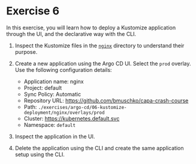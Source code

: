 # Exercise 6

In this exercise, you will learn how to deploy a Kustomize application through the UI, and the declarative way with the CLI.

1. Inspect the Kustomize files in the [`nginx`](./nginx) directory to understand their purpose.
2. Create a new application using the Argo CD UI. Select the `prod` overlay. Use the following configuration details:

    - Application name: nginx
    - Project: default
    - Sync Policy: Automatic
    - Repository URL: https://github.com/bmuschko/capa-crash-course
    - Path: `./exercises/argo-cd/06-kustomize-deployment/nginx/overlays/prod`
    - Cluster: https://kubernetes.default.svc
    - Namespace: `default`

3. Inspect the application in the UI.
4. Delete the application using the CLI and create the same application setup using the CLI.